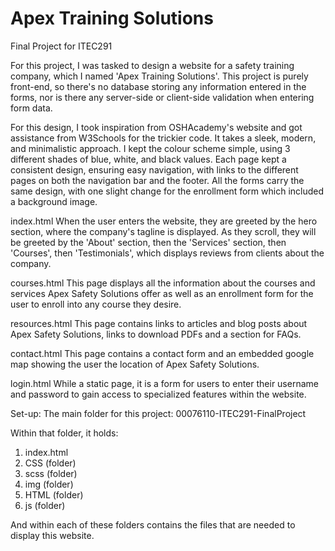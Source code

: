 # Apex Training Solutions
Final Project for ITEC291

For this project, I was tasked to design a website for a safety training company, which I named 'Apex Training Solutions'. This project is purely front-end, so there's no database storing any information entered in the forms, nor is there any server-side or client-side validation when entering form data. 

For this design, I took inspiration from OSHAcademy's website and got assistance from W3Schools for the trickier code. It takes a sleek, modern, and minimalistic approach. I kept the colour scheme simple, using 3 different shades of blue, white, and black values. Each page kept a consistent design, ensuring easy navigation, with links to the different pages on both the navigation bar and the footer. All the forms carry the same design, with one slight change for the enrollment form which included a background image. 

index.html
When the user enters the website, they are greeted by the hero section, where the company's tagline is displayed. As they scroll, they will be greeted by the 'About' section, then the 'Services' section, then 'Courses', then 'Testimonials', which displays reviews from clients about the company.

courses.html
This page displays all the information about the courses and services Apex Safety Solutions offer as well as an enrollment form for the user to enroll into any course they desire.

resources.html
This page contains links to articles and blog posts about Apex Safety Solutions, links to download PDFs and a section for FAQs.

contact.html
This page contains a contact form and an embedded google map showing the user the location of Apex Safety Solutions.

login.html
While a static page, it is a form for users to enter their username and password to gain access to specialized features within the website.

Set-up:
The main folder for this project: 00076110-ITEC291-FinalProject

Within that folder, it holds:
1. index.html
2. CSS (folder)
3. scss (folder)
4. img (folder)
5. HTML (folder)
6. js (folder)

And within each of these folders contains the files that are needed to display this website.
